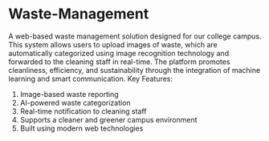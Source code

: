 # Waste-Management
A web-based waste management solution designed for our college campus. This system allows users to upload images of waste, which are automatically categorized using image recognition technology and forwarded to the cleaning staff in real-time. The platform promotes cleanliness, efficiency, and sustainability through the integration of machine learning and smart communication.
Key Features:
  1. Image-based waste reporting
  2. AI-powered waste categorization
  3. Real-time notification to cleaning staff
  4. Supports a cleaner and greener campus environment
  5. Built using modern web technologies
